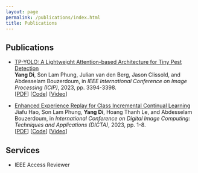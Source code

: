 ```yaml
---
layout: page
permalink: /publications/index.html
title: Publications
---
```


## Publications

- [TP-YOLO: A Lightweight Attention-based Architecture for Tiny Pest Detection](https://ieeexplore.ieee.org/document/10222202) <br>
  **Yang Di**, Son Lam Phung, Julian van den Berg, Jason Clissold, and Abdesselam Bouzerdoum,
  in *IEEE International Conference on Image Processing (ICIP)*, 2023, pp. 3394-3398. <br>
  [[PDF](https://yangdi-cv.github.io/publications/TP-YOLO_ICIP2023.pdf)] [[Code](https://github.com/yangdi-cv/TP-YOLO)] [[Video]()]

- [Enhanced Experience Replay for Class Incremental Continual Learning]() <br>
  Jiafu Hao, Son Lam Phung, **Yang Di**, Hoang Thanh Le, and Abdesselam Bouzerdoum,
  in *International Conference on Digital Image Computing: Techniques and Applications (DICTA)*, 2023, pp. 1-8. <br>
  [[PDF]()] [[Code](https://github.com/yangdi-cv/EGS)] [[Video]()]

## Services

- IEEE Access Reviewer
